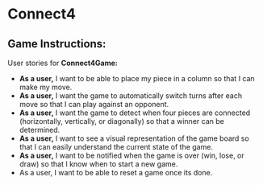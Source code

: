 # Connect4

Game Instructions: 
- 










User stories for **Connect4Game:**

- **As a user,** I want to be able to place my piece in a column so that I can make my move.
- **As a user,** I want the game to automatically switch turns after each move so that I can play against an opponent.
- **As a user,** I want the game to detect when four pieces are connected (horizontally, vertically, or diagonally) so that a winner can be determined.
- **As a user,** I want to see a visual representation of the game board so that I can easily understand the current state of the game.
- **As a user,** I want to be notified when the game is over (win, lose, or draw) so that I know when to start a new game.
- As a user, I want to be able to reset a game once its done.